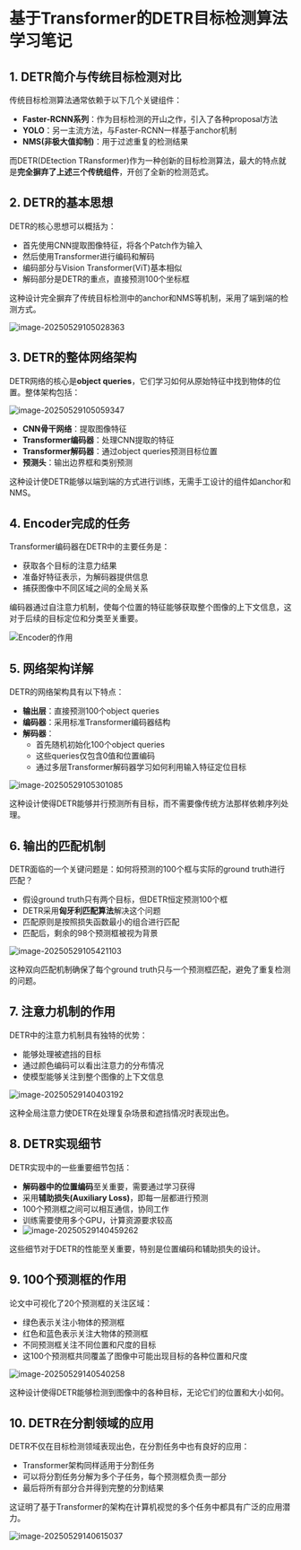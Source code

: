 # 基于Transformer的DETR目标检测算法学习笔记

## 1. DETR简介与传统目标检测对比

传统目标检测算法通常依赖于以下几个关键组件：
- **Faster-RCNN系列**：作为目标检测的开山之作，引入了各种proposal方法
- **YOLO**：另一主流方法，与Faster-RCNN一样基于anchor机制
- **NMS(非极大值抑制)**：用于过滤重复的检测结果

而DETR(DEtection TRansformer)作为一种创新的目标检测算法，最大的特点就是**完全摒弃了上述三个传统组件**，开创了全新的检测范式。

## 2. DETR的基本思想

DETR的核心思想可以概括为：
- 首先使用CNN提取图像特征，将各个Patch作为输入
- 然后使用Transformer进行编码和解码
- 编码部分与Vision Transformer(ViT)基本相似
- 解码部分是DETR的重点，直接预测100个坐标框

这种设计完全摒弃了传统目标检测中的anchor和NMS等机制，采用了端到端的检测方式。

![image-20250529105028363](img\image-20250529105028363.png)

## 3. DETR的整体网络架构

DETR网络的核心是**object queries**，它们学习如何从原始特征中找到物体的位置。整体架构包括：

![image-20250529105059347](img\image-20250529105059347.png)

- **CNN骨干网络**：提取图像特征
- **Transformer编码器**：处理CNN提取的特征
- **Transformer解码器**：通过object queries预测目标位置
- **预测头**：输出边界框和类别预测

这种设计使DETR能够以端到端的方式进行训练，无需手工设计的组件如anchor和NMS。

## 4. Encoder完成的任务

Transformer编码器在DETR中的主要任务是：
- 获取各个目标的注意力结果
- 准备好特征表示，为解码器提供信息
- 捕获图像中不同区域之间的全局关系

编码器通过自注意力机制，使每个位置的特征能够获取整个图像的上下文信息，这对于后续的目标定位和分类至关重要。

![Encoder的作用](https://private-us-east-1.manuscdn.com/sessionFile/WYVhRW0KqAuF9l2bO07Une/sandbox/snE8ixYrweaDrLJQToUZt1-images_1748483586091_na1fn_L2hvbWUvdWJ1bnR1L2RldHJfbm90ZXMvaW1hZ2VzL2RldHJfaW1nLTAxMA.png?Policy=eyJTdGF0ZW1lbnQiOlt7IlJlc291cmNlIjoiaHR0cHM6Ly9wcml2YXRlLXVzLWVhc3QtMS5tYW51c2Nkbi5jb20vc2Vzc2lvbkZpbGUvV1lWaFJXMEtxQXVGOWwyYk8wN1VuZS9zYW5kYm94L3NuRThpeFlyd2VhRHJMSlFUb1VadDEtaW1hZ2VzXzE3NDg0ODM1ODYwOTFfbmExZm5fTDJodmJXVXZkV0oxYm5SMUwyUmxkSEpmYm05MFpYTXZhVzFoWjJWekwyUmxkSEpmYVcxbkxUQXhNQS5wbmciLCJDb25kaXRpb24iOnsiRGF0ZUxlc3NUaGFuIjp7IkFXUzpFcG9jaFRpbWUiOjE3NjcyMjU2MDB9fX1dfQ__&Key-Pair-Id=K2HSFNDJXOU9YS&Signature=G4IwevaaKrPC9jgG~VfQ9cjsqm7aWLPBz1xcIWYpgCSBLLZiZqJ899fXdZSZAI6lGvjJcAcxE-3f8j51fuIS3C14wqUWQwaTbOgldCkSCbA52C3oYw3Nuayy-erE6dwRM41wqTDSKAS9qN0dQmjrdMhmmakRB~cWLM9gTLrsfvysr4SjJ9Oqz~~l03sphdGw7y6w0oDRsFLoYvbRkWN1C4vdOeV~6plPDHvGCcTOm2~xaBF1wrLK~pIMPKI9ttnf0nKLQozFbkc4R1paCL~-~TkJE1TDiz7r1sxqnUclZkIgGB3u2ZAdGpNMpzR8CIsahowcDAdVJze2-dBP2xbPLA__)

## 5. 网络架构详解

DETR的网络架构具有以下特点：
- **输出层**：直接预测100个object queries
- **编码器**：采用标准Transformer编码器结构
- **解码器**：
  - 首先随机初始化100个object queries
  - 这些queries仅包含0值和位置编码
  - 通过多层Transformer解码器学习如何利用输入特征定位目标

![image-20250529105301085](img\image-20250529105301085.png)

这种设计使得DETR能够并行预测所有目标，而不需要像传统方法那样依赖序列处理。

## 6. 输出的匹配机制

DETR面临的一个关键问题是：如何将预测的100个框与实际的ground truth进行匹配？

- 假设ground truth只有两个目标，但DETR恒定预测100个框
- DETR采用**匈牙利匹配算法**解决这个问题
- 匹配原则是按照损失函数最小的组合进行匹配
- 匹配后，剩余的98个预测框被视为背景

![image-20250529105421103](img\image-20250529105421103.png)

这种双向匹配机制确保了每个ground truth只与一个预测框匹配，避免了重复检测的问题。

## 7. 注意力机制的作用

DETR中的注意力机制具有独特的优势：
- 能够处理被遮挡的目标
- 通过颜色编码可以看出注意力的分布情况
- 使模型能够关注到整个图像的上下文信息

![image-20250529140403192](img\image-20250529140403192.png)

这种全局注意力使DETR在处理复杂场景和遮挡情况时表现出色。

## 8. DETR实现细节

DETR实现中的一些重要细节包括：
- **解码器中的位置编码**至关重要，需要通过学习获得
- 采用**辅助损失(Auxiliary Loss)**，即每一层都进行预测
- 100个预测框之间可以相互通信，协同工作
- 训练需要使用多个GPU，计算资源要求较高
- ![image-20250529140459262](img\image-20250529140459262.png)

这些细节对于DETR的性能至关重要，特别是位置编码和辅助损失的设计。

## 9. 100个预测框的作用

论文中可视化了20个预测框的关注区域：
- 绿色表示关注小物体的预测框
- 红色和蓝色表示关注大物体的预测框
- 不同预测框关注不同位置和尺度的目标
- 这100个预测框共同覆盖了图像中可能出现目标的各种位置和尺度

![image-20250529140540258](img\image-20250529140540258.png)

这种设计使得DETR能够检测到图像中的各种目标，无论它们的位置和大小如何。

## 10. DETR在分割领域的应用

DETR不仅在目标检测领域表现出色，在分割任务中也有良好的应用：
- Transformer架构同样适用于分割任务
- 可以将分割任务分解为多个子任务，每个预测框负责一部分
- 最后将所有部分合并得到完整的分割结果

这证明了基于Transformer的架构在计算机视觉的多个任务中都具有广泛的应用潜力。

![image-20250529140615037](img\image-20250529140615037.png)
